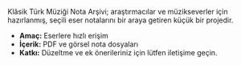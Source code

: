 Klâsik Türk Müziği Nota Arşivi; araştırmacılar ve müzikseverler için hazırlanmış, seçili eser notalarını bir araya getiren küçük bir projedir.

- **Amaç:** Eserlere hızlı erişim
- **İçerik:** PDF ve görsel nota dosyaları
- **Katkı:** Düzeltme ve ek önerileriniz için lütfen iletişime geçin.
